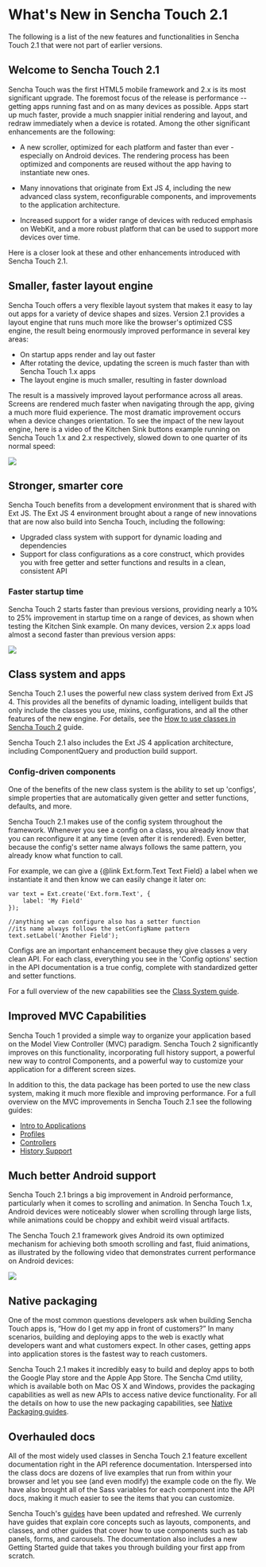# What's New in Sencha Touch 2.1

The following is a list of the new features and functionalities in Sencha Touch 2.1 that were not part of earlier versions. 

## Welcome to Sencha Touch 2.1

Sencha Touch was the first HTML5 mobile framework and 2.x is its most significant upgrade. The foremost focus of the release is performance -- getting apps running fast and on as many devices as possible. Apps start up much faster, provide a much snappier initial rendering and layout, and redraw immediately when a device is rotated. Among the other significant enhancements are the following:

 - A new scroller, optimized for each platform and faster than ever - especially on Android devices. The rendering process has been optimized and components are reused without the app having to instantiate new ones.

 - Many innovations that originate from Ext JS 4, including the new advanced class system, reconfigurable components, and improvements to the application architecture.

 - Increased support for a wider range of devices with reduced emphasis on WebKit, and a more robust platform that can be used to support more devices over time. 

Here is a closer look at these and other enhancements introduced with Sencha Touch 2.1.

## Smaller, faster layout engine

Sencha Touch offers a very flexible layout system that makes it easy to lay out apps for a variety of device shapes and sizes. Version 2.1 provides a layout engine that runs much more like the browser's optimized CSS engine, the result being enormously improved performance in several key areas:

* On startup apps render and lay out faster 
* After rotating the device, updating the screen is much faster than with Sencha Touch 1.x apps
* The layout engine is much smaller, resulting in faster download

The result is a massively improved layout performance across all areas. Screens are rendered much faster when navigating through the app, giving a much more fluid experience. The most dramatic improvement occurs when a device changes orientation. To see the impact of the new layout engine, here is a video of the Kitchen Sink buttons example running on Sencha Touch 1.x and 2.x respectively, slowed down to one quarter of its normal speed:

<a style="text-align: center" href="http://vimeo.com/30296006"><img src="http://img1.sencha.com/files/misc/20111010-video-full.jpg" /></a>

## Stronger, smarter core

Sencha Touch benefits from a development environment that is shared with Ext JS. The Ext JS 4 environment brought about a range of new innovations that are now also build into Sencha Touch, including the following:

* Upgraded class system with support for dynamic loading and dependencies
* Support for class configurations as a core construct, which provides you with free getter and setter functions and results in a clean, consistent API

### Faster startup time

Sencha Touch 2 starts faster than previous versions, providing nearly a 10% to 25% improvement in startup time on a range of devices, as shown when testing the Kitchen Sink example. On many devices, version 2.x apps load almost a second faster than previous version apps:

<img src="http://img1.sencha.com/files/misc/20111010-sencha-touch-startup-times.png" />

## Class system and apps

Sencha Touch 2.1 uses the powerful new class system derived from Ext JS 4. This provides all the benefits of dynamic loading, intelligent builds that only include the classes you use, mixins, configurations, and all the other features of the new engine. For details, see the [How to use classes in Sencha Touch 2](#!/guide/class_system) guide.

Sencha Touch 2.1 also includes the Ext JS 4 application architecture, including ComponentQuery and production build support. 

### Config-driven components

One of the benefits of the new class system is the ability to set up 'configs', simple properties that are automatically given getter and setter functions, defaults, and more.

Sencha Touch 2.1 makes use of the config system throughout the framework. Whenever you see a config on a class, you already know that you can reconfigure it at any time (even after it is rendered). Even better, because the config's setter name always follows the same pattern, you already know what function to call.

For example, we can give a {@link Ext.form.Text Text Field} a label when we instantiate it and then know we can easily change it later on:

	var text = Ext.create('Ext.form.Text', {
		label: 'My Field'
	});
	
	//anything we can configure also has a setter function
	//its name always follows the setConfigName pattern
	text.setLabel('Another Field');

Configs are an important enhancement because they give classes a very clean API. For each class, everything you see in the 'Config options' section in the API documentation is a true config, complete with standardized getter and setter functions.

For a full overview of the new capabilities see the <a href="#!/guide/class_system">Class System guide</a>.

## Improved MVC Capabilities

Sencha Touch 1 provided a simple way to organize your application based on the Model View Controller (MVC) paradigm. Sencha Touch 2 significantly improves on this functionality, incorporating full history support, a powerful new way to control Components, and a powerful way to customize your application for a different screen sizes.

In addition to this, the data package has been ported to use the new class system, making it much more flexible and improving performance. For a full overview on the MVC improvements in Sencha Touch 2.1 see the following guides:

* <a href="#!/guide/apps_intro">Intro to Applications</a>
* <a href="#!/guide/profiles">Profiles</a>
* <a href="#!/guide/controllers">Controllers</a>
* <a href="#!/guide/history_support">History Support</a>

## Much better Android support

Sencha Touch 2.1 brings a big improvement in Android performance, particularly when it comes to scrolling and animation. In Sencha Touch 1.x, Android devices were noticeably slower when scrolling through large lists, while animations could be choppy and exhibit weird visual artifacts.

The Sencha Touch 2.1 framework gives Android its own optimized mechanism for achieving both smooth scrolling and fast, fluid animations, as illustrated by the following video that demonstrates current performance on Android devices:

<a style="text-align: center" href="http://vimeo.com/30324079"><img src="http://img1.sencha.com/files/misc/20111010-video-sm.jpg" /></a>

## Native packaging

One of the most common questions developers ask when building Sencha Touch apps is, “How do I get my app in front of customers?” In many scenarios, building and deploying apps to the web is exactly what developers want and what customers expect. In other cases, getting apps into application stores is the fastest way to reach customers.

Sencha Touch 2.1 makes it incredibly easy to build and deploy apps to both the Google Play store and the Apple App Store. The Sencha Cmd utility, which is available both on Mac OS X and Windows, provides the packaging capabilities as well as new APIs to access native device functionality. For all the details on how to use the new packaging capabilities, see [Native Packaging guides](#!/guide/native_packaging).

## Overhauled docs

All of the most widely used classes in Sencha Touch 2.1 feature excellent documentation right in the API reference documentation. Interspersed into the class docs are dozens of live examples that run from within your browser and let you see (and even modify) the example code on the fly. We have also brought all of the Sass variables for each component into the API docs, making it much easier to see the items that you can customize.

Sencha Touch's [guides](#!/guide) have been updated and refreshed. We currenly have guides that explain core concepts such as layouts, components, and classes, and other guides that cover how to use components such as tab panels, forms, and carousels. The documentation also includes a new Getting Started guide that takes you through building your first app from scratch.
